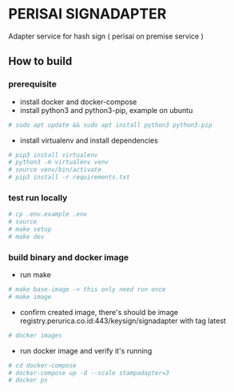 # PERISAI SIGNADAPTER
Adapter service for hash sign ( perisai on premise service )

## How to build
### prerequisite
- install docker and docker-compose
- install python3 and python3-pip, example on ubuntu
```sh
# sudo apt update && sudo apt install python3 python3-pip
```
- install virtualenv and install dependencies
```sh
# pip3 install virtualenv
# python3 -m virtualenv venv
# source venv/bin/activate
# pip3 install -r requirements.txt
```

### test run locally
```sh
# cp .env.example .env
# source 
# make setup
# make dev
```

### build binary and docker image
- run make
```sh
# make base-image -> this only need run once
# make image
```

- confirm created image, there's should be image registry.perurica.co.id:443/keysign/signadapter with tag latest
```sh
# docker images
```

- run docker image and verify it's running
```sh
# cd docker-compose
# docker-compose up -d --scale stampadapter=3
# docker ps
```
